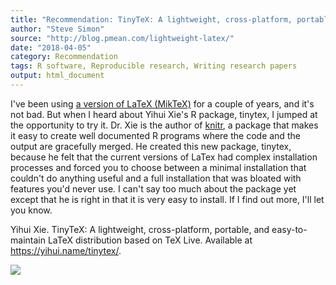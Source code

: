 ```yaml
---
title: "Recommendation: TinyTeX: A lightweight, cross-platform, portable, and easy-to-maintain LaTeX distribution based on TeX Live"
author: "Steve Simon"
source: "http://blog.pmean.com/lightweight-latex/"
date: "2018-04-05"
category: Recommendation
tags: R software, Reproducible research, Writing research papers
output: html_document
---
```


I've been using [a version of LaTeX (MikTeX)](https://miktex.org/) for a
couple of years, and it's not bad. But when I heard about Yihui Xie's R
package, tinytex, I jumped at the opportunity to try it. Dr. Xie is the
author of [knitr](https://yihui.name/knitr/), a package that makes it
easy to create well documented R programs where the code and the output
are gracefully merged. He created this new package, tinytex, because he
felt that the current versions of LaTex had complex installation
processes and forced you to choose between a minimal installation that
couldn't do anything useful and a full installation that was bloated
with features you'd never use. I can't say too much about the package
yet except that he is right in that it is very easy to install. If I
find out more, I'll let you know.

<!---More--->

Yihui Xie. TinyTeX: A lightweight, cross-platform, portable, and
easy-to-maintain LaTeX distribution based on TeX Live. Available at
<https://yihui.name/tinytex/>.

![](../../../web/images/lightweight-latex01.png)




